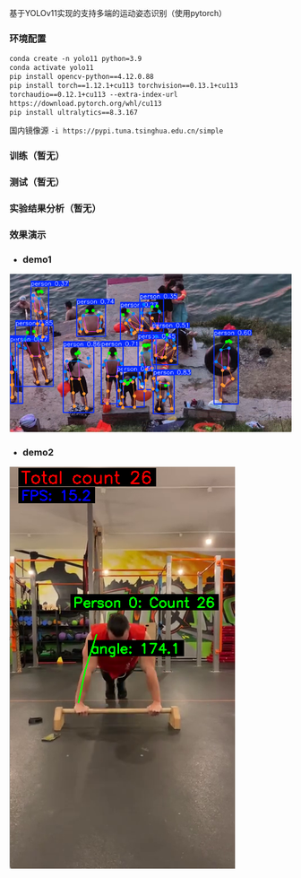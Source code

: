基于YOLOv11实现的支持多端的运动姿态识别（使用pytorch）
### 环境配置
```
conda create -n yolo11 python=3.9
conda activate yolo11
pip install opencv-python==4.12.0.88
pip install torch==1.12.1+cu113 torchvision==0.13.1+cu113 torchaudio==0.12.1+cu113 --extra-index-url https://download.pytorch.org/whl/cu113
pip install ultralytics==8.3.167
```
国内镜像源 `-i https://pypi.tuna.tsinghua.edu.cn/simple`
### 训练（暂无）
### 测试（暂无）
### 实验结果分析（暂无）
### 效果演示
- ### demo1

![demo1](/assets/object_recognize.png)
- ### demo2

![demo2](/assets/pose_recognize.png)
